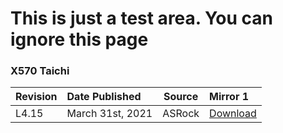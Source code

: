 # This is just a test area. You can ignore this page

### **X570 Taichi**

Revision|Date Published|Source|Mirror 1
:--|:--|:--:|:--
L4.15|March 31st, 2021|ASRock|<a href="https://drive.google.com/file/d/1ClH_fudoNXGsndNNxBGKuQBivHUdOrIm/view?usp=sharing" onclick="alert('Use at your own risk\nPre-Beta BIOS\nNo Support provide');">Download</a> 